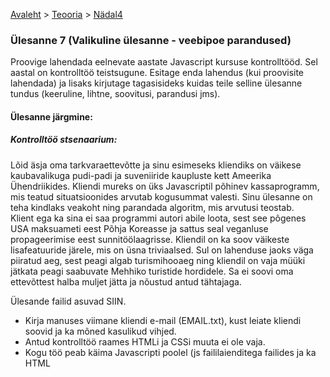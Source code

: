 [Avaleht](../../../README.md) > [Teooria](../README.md) > [Nädal4](../README.md)

### Ülesanne 7 (Valikuline ülesanne - veebipoe parandused)

Proovige lahendada eelnevate aastate Javascript kursuse kontrolltööd. Sel aastal on kontrolltöö teistsugune.
Esitage enda lahendus (kui proovisite lahendada) ja lisaks kirjutage tagasisideks kuidas teile selline ülesanne tundus (keeruline, lihtne, soovitusi, parandusi jms).

#### Ülesanne järgmine:
 
##### Kontrolltöö stsenaarium:
Lõid äsja oma tarkvaraettevõtte ja sinu esimeseks kliendiks on väikese kaubavalikuga pudi-padi ja suveniiride kaupluste kett Ameerika Ühendriikides.
Kliendi mureks on üks Javascriptil põhinev kassaprogramm, mis teatud situatsioonides arvutab kogusummat valesti. Sinu ülesanne on teha kindlaks veakoht ning parandada algoritm, mis arvutusi teostab.  
Klient ega ka sina ei saa programmi autori abile loota, sest see põgenes USA maksuameti eest Põhja Koreasse ja sattus seal veganluse propageerimise eest sunnitöölaagrisse.
Kliendil on ka soov väikeste lisafeatuuride järele, mis on üsna triviaalsed.
Sul on lahenduse jaoks väga piiratud aeg, sest peagi algab turismihooaeg ning kliendil on vaja müüki jätkata peagi saabuvate Mehhiko turistide hordidele. 
Sa ei soovi oma ettevõttest halba muljet jätta ja nõustud antud tähtajaga. 

Ülesande failid asuvad SIIN.

- Kirja manuses viimane kliendi e-mail (EMAIL.txt), kust leiate kliendi soovid ja ka mõned kasulikud vihjed.
- Antud kontrolltöö raames HTMLi ja CSSi muuta ei ole vaja. 
- Kogu töö peab käima Javascripti poolel (js faililaienditega failides ja ka HTML <script> tagide sees, kui peate seda vajalikuks).
- jQuery kasutamine on keelatud.  jQuery on vajalik üksnes lehel kasutatud Bootstrap raamistiku toimimiseks. 
- Rakendus peab töötama värskeima Google Chrome veebilehitseja versiooniga.
- IDE (NetBeans, VS Code vms), Google Chrome Developer tools kasutamine on lubatud ja soovituslik.

* Aega on täpselt 2 tundi. Ülesanne on koostatud nii, et etteantud aja jooksul on võimalik kõik toimingud liigselt kiirustamata täita.
* Töö käigus võib kasutada kõiki materjale.
* Esitatud peab olema täielik lahendus (kõik failid).
  
#### Hindamiskriteeriumid:
#### Baasnõuded:
* Kood peab olema korrektselt trepitud (kasutage IDE autoformat).
* Kood peab järgima olemasolevat koodistiili, olema loogiline, lihtsalt loetav ja optimaalne.
* Esitatud lahendus ei tohi sisaldada console (console.log() vms) funktsioone.
* Esitatud lahendus ei tohi sisaldada TODO/FIXME kommentaare. Kommentaare ei ole üldse soovitav koodi sisse jätta.
* Esitatud lahendusega peab olema kaasas nii minified kui ka developer version (non-minified) e shop.js fail, mis toimivad identselt.
* Esitatud töö HTML peab kasutama minified ressurssi (shop.min.js). JS online minify tööriist: https://skalman.github.io/UglifyJS-online/
* Rakenduse käivitamisel ei tohi konsooli tekkida vigu ega muid takistusi rakenduse töös.

Kui eelnevad nõuded on täidetud, siis positiivse hinde saamiseks on vajalik, et: 
* Rakendus arvutab kogusummat (maksude ja soodustustega) korrektselt.
* Rakendust on korrektselt täiendatud vähemalt ühe kliendi poolt soovitud lisafeatuuriga.

Õpilane peab vajadusel olema valmis enda lisatud lahendusi selgitama.
